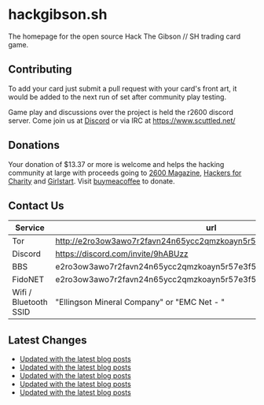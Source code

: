 # hackgibson.sh
The homepage for the open source Hack The Gibson // SH trading card game.


## Contributing

To add your card just submit a pull request with your card's front art, it would be added to the next run of set after community play testing.

Game play and discussions over the project is held the r2600 discord server. Come join us at [Discord](https://discord.com/invite/9hABUzz) or via IRC at https://www.scuttled.net/


## Donations

Your donation of $13.37 or more is welcome and helps the hacking community at large with proceeds going to [2600 Magazine](https://2600.com/), [Hackers for Charity](https://hackersforcharity.org) and [Girlstart](https://girlstart.org).  Visit [buymeacoffee](https://www.buymeacoffee.com/hackgibson.sh) to donate.


## Contact Us

Service | url
-|-
Tor | http://e2ro3ow3awo7r2favn24n65ycc2qmzkoayn5r57e3f56nvjwdcgg32ad.onion
Discord | https://discord.com/invite/9hABUzz
BBS | e2ro3ow3awo7r2favn24n65ycc2qmzkoayn5r57e3f56nvjwdcgg32ad.onion:23
FidoNET | e2ro3ow3awo7r2favn24n65ycc2qmzkoayn5r57e3f56nvjwdcgg32ad.onion:24554
Wifi / Bluetooth SSID | "Ellingson Mineral Company" or "EMC Net - <fidonet address>"

## Latest Changes
<!-- BLOG-POST-LIST:START -->
- [Updated with the latest blog posts](https://github.com/DFW2600/hackgibson.sh/commit/8feff3c236308de5fec83c18a2c52a9647605df0)
- [Updated with the latest blog posts](https://github.com/DFW2600/hackgibson.sh/commit/5b376e5733cbb395872906526e55252e07869e4b)
- [Updated with the latest blog posts](https://github.com/DFW2600/hackgibson.sh/commit/db92a2be275be024e0af2225534d7b7c65741774)
- [Updated with the latest blog posts](https://github.com/DFW2600/hackgibson.sh/commit/4d75ab2f06ff7b7443c1897fea16839efca8b566)
- [Updated with the latest blog posts](https://github.com/DFW2600/hackgibson.sh/commit/e9f726b0d462e6bb1b359c02df3e380e0921d6a4)
<!-- BLOG-POST-LIST:END -->
